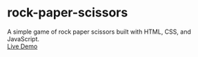 # rock-paper-scissors
A simple game of rock paper scissors built with HTML, CSS, and JavaScript.  
[Live Demo](https://bertjosephp.github.io/rock-paper-scissors/)
